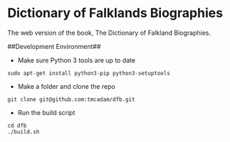 # Dictionary of Falklands Biographies
The web version of the book, The Dictionary of Falkland Biographies.

##Development Environment##
* Make sure Python 3 tools are up to date
```
sudo apt-get install python3-pip python3-setuptools
```
* Make a folder and clone the repo
```
git clone git@github.com:tmcadam/dfb.git
```
* Run the build script
```
cd dfb
./build.sh
```


